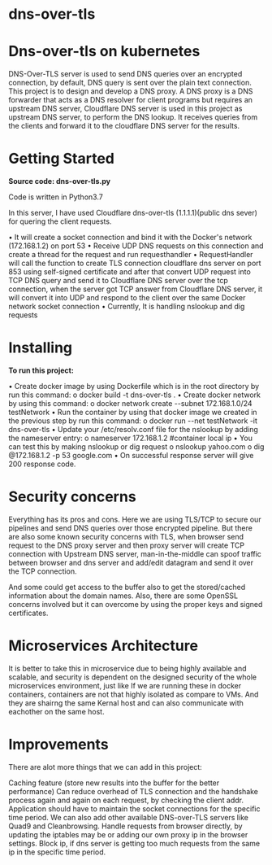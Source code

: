 # dns-over-tls
**Dns-over-tls on kubernetes**
====================================
DNS-Over-TLS server is used to send DNS queries over an encrypted connection, by default, DNS query is sent over the plain text connection. This project is to design and develop a DNS proxy. A DNS proxy is a DNS forwarder that acts as a DNS resolver for client programs but requires an upstream DNS server, Cloudflare DNS server is used in this project as upstream DNS server, to perform the DNS lookup. It receives queries from the clients and forward it to the cloudflare DNS server for the results.

**Getting Started**
====================================
**Source code: dns-over-tls.py**

Code is written in Python3.7

In this server, I have used Cloudflare dns-over-tls (1.1.1.1)(public dns sever) for quering the client requests.

•	It will create a socket connection and bind it with the Docker's network (172.168.1.2) on port 53
•	Receive UDP DNS requests on this connection and create a thread for the request and run requesthandler
•	RequestHandler will call the function to create TLS connection cloudflare dns server on port 853 using self-signed certificate and after that convert UDP request into TCP DNS query and send it to Cloudflare DNS server over the tcp connection, when the server got TCP answer from Cloudflare DNS server, it will convert it into UDP and respond to the client over the same Docker network socket connection
•	Currently, It is handling nslookup and dig requests

**Installing**
================================================
**To run this project:**

•	Create docker image by using Dockerfile which is in the root directory by run this command:
    o	docker build -t dns-over-tls .
•	Create docker network by using this command:
    o	docker network create --subnet 172.168.1.0/24 testNetwork
•	Run the container by using that docker image we created in the previous step by run this command:
    o	docker run --net testNetwork -it dns-over-tls
•	Update your /etc/resolv.conf file for the nslookup by adding the nameserver entry:
    o	nameserver 172.168.1.2 #container local ip
•	You can test this by making nslookup or dig request
    o	nslookup yahoo.com
    o	dig @172.168.1.2 -p 53 google.com
•	On successful response server will give 200 response code.


**Security concerns**
==================================
Everything has its pros and cons. Here we are using TLS/TCP to secure our pipelines and send DNS queries over those encrypted pipeline. But there are also some known security concerns with TLS, when browser send request to the DNS proxy server and then proxy server will create TCP connection with Upstream DNS server, man-in-the-middle can spoof traffic between browser and dns server and add/edit datagram and send it over the TCP connection.

And some could get access to the buffer also to get the stored/cached information about the domain names. Also, there are some OpenSSL concerns involved but it can overcome by using the proper keys and signed certificates.

**Microservices Architecture**
====================================
It is better to take this in microservice due to being highly available and scalable, and security is dependent on the designed security of the whole microservices environment, just like If we are running these in docker containers, containers are not that highly isolated as compare to VMs. And they are shairng the same Kernal host and can also communicate with eachother on the same host.

**Improvements**
=======================================
There are alot more things that we can add in this project:

Caching feature (store new results into the buffer for the better performance)
Can reduce overhead of TLS connection and the handshake process again and again on each request, by checking the client addr. Application should have to maintain the socket connections for the specific time period.
We can also add other available DNS-over-TLS servers like Quad9 and Cleanbrowsing.
Handle requests from browser directly, by updating the iptables may be or adding our own proxy ip in the browser settings.
Block ip, if dns server is getting too much requests from the same ip in the specific time period.
